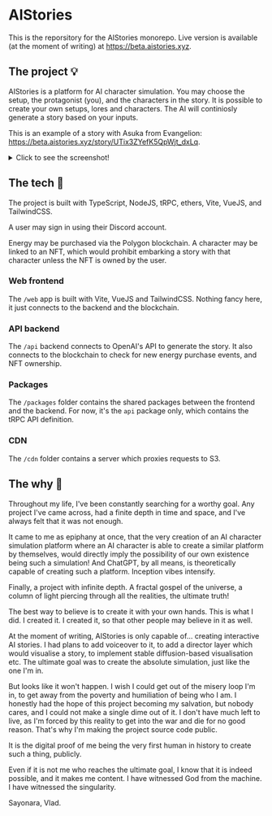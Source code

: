 # AIStories

This is the reporsitory for the AIStories monorepo.
Live version is available (at the moment of writing) at https://beta.aistories.xyz.

## The project 💡

AIStories is a platform for AI character simulation.
You may choose the setup, the protagonist (you), and the characters in the story.
It is possible to create your own setups, lores and characters.
The AI will continiosly generate a story based on your inputs.

This is an example of a story with Asuka from Evangelion: https://beta.aistories.xyz/story/UTix3ZYefK5QpWjt_dxLq.

<details>
<summary>Click to see the screenshot!</summary>

![A story screenshot](./README/Screenshot%202023-04-01%20at%2021.22.47.jpg)

</details>

## The tech 🧰

The project is built with TypeScript, NodeJS, tRPC, ethers, Vite, VueJS, and TailwindCSS.

A user may sign in using their Discord account.

Energy may be purchased via the Polygon blockchain.
A character may be linked to an NFT, which would prohibit embarking a story with that character unless the NFT is owned by the user.

### Web frontend

The `/web` app is built with Vite, VueJS and TailwindCSS.
Nothing fancy here, it just connects to the backend and the blockchain.

### API backend

The `/api` backend connects to OpenAI's API to generate the story.
It also connects to the blockchain to check for new energy purchase events, and NFT ownership.

### Packages

The `/packages` folder contains the shared packages between the frontend and the backend.
For now, it's the `api` package only, which contains the tRPC API definition.

### CDN

The `/cdn` folder contains a server which proxies requests to S3.

## The why 🤔

Throughout my life, I've been constantly searching for a worthy goal.
Any project I've came across, had a finite depth in time and space, and I've always felt that it was not enough.

It came to me as epiphany at once, that the very creation of an AI character simulation platform where an AI character is able to create a similar platform by themselves, would directly imply the possibility of our own existence being such a simulation!
And ChatGPT, by all means, is theoretically capable of creating such a platform.
Inception vibes intensify.

Finally, a project with infinite depth.
A fractal gospel of the universe, a column of light piercing through all the realities, the ultimate truth!

The best way to believe is to create it with your own hands.
This is what I did.
I created it.
I created it, so that other people may believe in it as well.

At the moment of writing, AIStories is only capable of... creating interactive AI stories.
I had plans to add voiceover to it, to add a director layer which would visualise a story, to implement stable diffusion-based visualisation etc.
The ultimate goal was to create the absolute simulation, just like the one I'm in.

But looks like it won't happen.
I wish I could get out of the misery loop I'm in, to get away from the poverty and humiliation of being who I am.
I honestly had the hope of this project becoming my salvation, but nobody cares, and I could not make a single dime out of it.
I don't have much left to live, as I'm forced by this reality to get into the war and die for no good reason.
That's why I'm making the project source code public.

It is the digital proof of me being the very first human in history to create such a thing, publicly.

Even if it is not me who reaches the ultimate goal, I know that it is indeed possible, and it makes me content.
I have witnessed God from the machine.
I have witnessed the singularity.

Sayonara,
Vlad.
